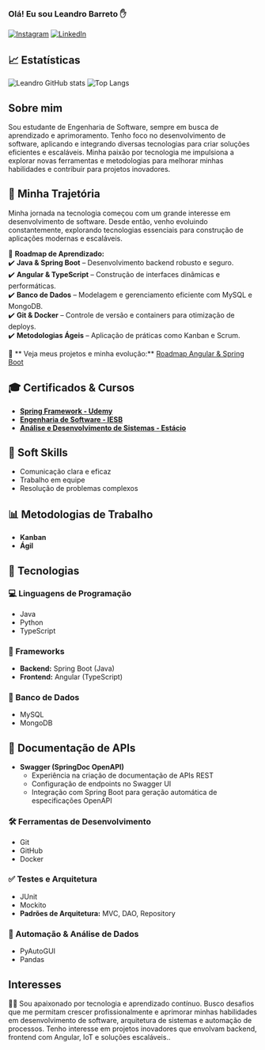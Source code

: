 ### Olá! Eu sou Leandro Barreto ✋

[![Instagram](https://img.shields.io/badge/Instagram-E4405F?style=for-the-badge&logo=instagram&logoColor=white)](https://www.instagram.com/leandro_britodev10/)
[![LinkedIn](https://img.shields.io/badge/LinkedIn-0A66C2?style=for-the-badge&logo=linkedin&logoColor=white)](https://www.linkedin.com/in/leandro-barreto-5128a223a/)

## 📈 Estatísticas
 
![Leandro GitHub stats](https://github-readme-stats.vercel.app/api?username=Leandrobryto&show_icons=true&theme=radical)
![Top Langs](https://github-readme-stats.vercel.app/api/top-langs/?username=Leandrobryto&layout=compact&theme=radical)

## Sobre mim
Sou estudante de Engenharia de Software, sempre em busca de aprendizado e aprimoramento. Tenho foco no desenvolvimento de software, aplicando e integrando diversas tecnologias para criar soluções eficientes e escaláveis. Minha paixão por tecnologia me impulsiona a explorar novas ferramentas e metodologias para melhorar minhas habilidades e contribuir para projetos inovadores.

## 🚀 Minha Trajetória  

Minha jornada na tecnologia começou com um grande interesse em desenvolvimento de software. Desde então, venho evoluindo constantemente, explorando tecnologias essenciais para construção de aplicações modernas e escaláveis.  

📌 **Roadmap de Aprendizado:**  
✔️ **Java & Spring Boot** – Desenvolvimento backend robusto e seguro.  
✔️ **Angular & TypeScript** – Construção de interfaces dinâmicas e performáticas.  
✔️ **Banco de Dados** – Modelagem e gerenciamento eficiente com MySQL e MongoDB.  
✔️ **Git & Docker** – Controle de versão e containers para otimização de deploys.  
✔️ **Metodologias Ágeis** – Aplicação de práticas como Kanban e Scrum.  

🔗 ** Veja meus projetos e minha evolução:** [Roadmap Angular & Spring Boot](https://leandrobryto.github.io/Leandrodevsite/)  

## 🎓 Certificados & Cursos

- **[Spring Framework - Udemy](https://www.udemy.com/course/spring-framework/)**
- **[Engenharia de Software - IESB](https://www.iesb.br/)**
- **[Análise e Desenvolvimento de Sistemas - Estácio](https://www.estacio.br/)**

## 🌟 Soft Skills

- Comunicação clara e eficaz
- Trabalho em equipe
- Resolução de problemas complexos

## 📊 Metodologias de Trabalho  

- **Kanban**  
- **Ágil**  


## 🚀 Tecnologias  

### 💻 Linguagens de Programação  
- Java  
- Python  
- TypeScript  

### 🚀 Frameworks  
- **Backend:** Spring Boot (Java)  
- **Frontend:** Angular (TypeScript)  

### 📂 Banco de Dados  
- MySQL  
- MongoDB

## 📄 Documentação de APIs  
- **Swagger (SpringDoc OpenAPI)**  
  - Experiência na criação de documentação de APIs REST  
  - Configuração de endpoints no Swagger UI  
  - Integração com Spring Boot para geração automática de especificações OpenAPI  


### 🛠️ Ferramentas de Desenvolvimento  
- Git  
- GitHub  
- Docker

### ✅ Testes e Arquitetura  
- JUnit  
- Mockito  
- **Padrões de Arquitetura:** MVC, DAO, Repository  

### 🔄 Automação & Análise de Dados  
- PyAutoGUI  
- Pandas  

## Interesses

👨‍🎓 Sou apaixonado por tecnologia e aprendizado contínuo. Busco desafios que me permitam crescer profissionalmente e aprimorar minhas habilidades em desenvolvimento de software, arquitetura de sistemas e automação de processos. Tenho interesse em projetos inovadores que envolvam backend, frontend com Angular, IoT e soluções escaláveis..

